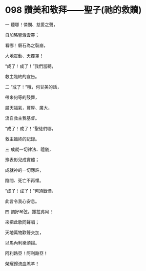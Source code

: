 # 098 讚美和敬拜——聖子(祂的救贖)

一 聽哪！憐憫、慈愛之聲，

自加略響澈雲霄；

看哪！磐石為之裂崩，

大地震動、天覆罩！

“成了！成了！”我們當聽，

救主臨終的宣告。

二 “成了！”哦，何甘美的話，

帶來何等的鼓舞，

屬天福氣，豐厚、廣大，

流自救主我基督。

“成了！成了！”聖徒們哪，

救主臨終的記錄。

三 成就一切律法、禮儀，

豫表影兒成實體；

成就神的一切應許，

陰間、死亡不再懼。

“成了！成了！”何須戰慄，

此言令我心安息。

四 調好琴弦，撒拉弗阿！

來把此歌同聲唱；

天地萬物歡聲交加，

以馬內利樂頌揚。

阿利路亞！阿利路亞！

榮耀歸流血羔羊！

